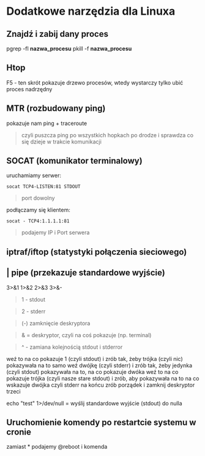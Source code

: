 # Dodatkowe narzędzia dla Linuxa

## Znajdź i zabij dany proces
pgrep -fl **nazwa_procesu**
pkill -f **nazwa_procesu**

## Htop
F5 - ten skrót pokazuje drzewo procesów, wtedy wystarczy tylko ubić proces nadrzędny

## MTR (rozbudowany ping)
pokazuje nam ping + traceroute

> czyli puszcza ping po wszystkich hopkach po drodze i sprawdza co się dzieje w trakcie komunikacji

## SOCAT (komunikator terminalowy)
uruchamiamy serwer: 
        
    socat TCP4-LISTEN:81 STDOUT

> port dowolny

podłączamy się klientem:

    socat - TCP4:1.1.1.1:81

> podajemy IP i Port serwera

## iptraf/iftop (statystyki połączenia sieciowego)

## | pipe (przekazuje standardowe wyjście)

3>&1 1>&2 2>&3 3>&-

> 1 - stdout

> 2 - stderr

> (-) zamknięcie deskryptora

> & = deskryptor, czyli na coś pokazuje (np. terminal)

> ^ - zamiana kolejnością stdout i stderror

weź to na co pokazuje 1 (czyli stdout) i zrób tak, żeby trójka (czyli nic) pokazywała na to samo
weź dwójkę (czyli stderr) i zrób tak, żeby jedynka (czyli stdout) pokazywała na to, na co pokazuje dwóka 
weź to na co pokazuje trójka (czyli nasze stare stdout) i zrób, aby pokazywała na to na co wskazuje dwójka czyli stderr
na końcu zrób porządek i zamknij deskryptor trzeci

echo "test" 1>/dev/null = wyślij standardowe wyjście (stdout) do nulla

## Uruchomienie komendy po restartcie systemu w cronie
zamiast * podajemy @reboot i komenda